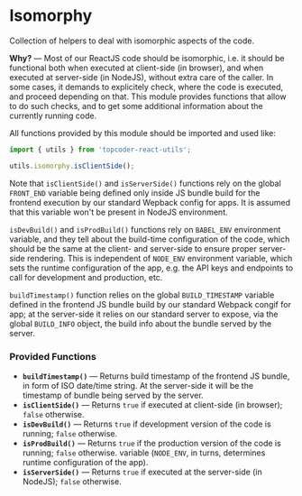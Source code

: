 # Isomorphy
Collection of helpers to deal with isomorphic aspects of the code.

**Why?** &mdash; Most of our ReactJS code should be isomorphic, i.e. it should
be functional both when executed at client-side (in browser), and when executed
at server-side (in NodeJS), without extra care of the caller. In some cases, it
demands to explicitely check, where the code is executed, and proceed depending
on that. This module provides functions that allow to do such checks, and to get
some additional information about the currently running code.

All functions provided by this module should be imported and used like:
```js
import { utils } from 'topcoder-react-utils';

utils.isomorphy.isClientSide();
```

Note that `isClientSide()` and `isServerSide()` functions rely on the global
`FRONT_END` variable being defined only inside JS bundle build for the frontend
execution by our standard Wepback config for apps. It is assumed that this
variable won't be present in NodeJS environment.

`isDevBuild()` and `isProdBuild()` functions rely on `BABEL_ENV` environment
variable, and they tell about the build-time configuration of the code, which
should be the same at the client- and server-side to ensure proper server-side
rendering. This is independent of `NODE_ENV` environment variable, which sets
the runtime configuration of the app, e.g. the API keys and endpoints to call
for development and production, etc.

`buildTimestamp()` function  relies on the global `BUILD_TIMESTAMP` variable
defined in the frontend JS bundle build by our standard Webpack congif for app;
at the server-side it relies on our standard server to expose, via the global
`BUILD_INFO` object, the build info about the bundle served by the server.

### Provided Functions
- **`buildTimestamp()`** &mdash; Returns build timestamp of the frontend JS
  bundle, in form of ISO date/time string. At the server-side it will be the
  timestamp of bundle being served by the server.
- **`isClientSide()`** &mdash; Returns `true` if executed at client-side
  (in browser); `false` otherwise.
- **`isDevBuild()`** &mdash; Returns `true` if development version of the code
  is running; `false` otherwise.
- **`isProdBuild()`** &mdash; Returns `true` if the production version of the
  code is running; `false` otherwise.
  variable (`NODE_ENV`, in turns, determines runtime configuration of the app).
- **`isServerSide()`** &mdash; Returns `true` if executed at the server-side
  (in NodeJS); `false` otherwise.
